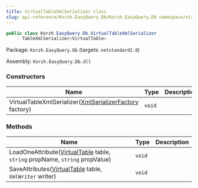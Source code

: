 ```yaml
---
title: VirtualTableXmlSerializer class
slug: api-reference/Korzh.EasyQuery.Db/Korzh.EasyQuery.Db namespace/virtualtablexmlserializer-class
---
```



```csharp
public class Korzh.EasyQuery.Db.VirtualTableXmlSerializer
    : TableXmlSerializer<VirtualTable>

```
Package: `Korzh.EasyQuery.Db` (targets: `netstandard2.0`)

Assembly: `Korzh.EasyQuery.Db.dll`

### Constructors

| Name | Type | Description | 
| --- | --- | --- | 
| VirtualTableXmlSerializer([XmlSerializerFactory](/api-reference/korzh-easyquery/korzh-easyquery-namespace/xmlserializerfactory-class) factory) | `void` |  | 


### Methods

| Name | Type | Description | 
| --- | --- | --- | 
| LoadOneAttribute([VirtualTable](/api-reference/korzh-easyquery-db/korzh-easyquery-db-namespace/virtualtable-class) table, `string` propName, `string` propValue) | `void` |  | 
| SaveAttributes([VirtualTable](/api-reference/korzh-easyquery-db/korzh-easyquery-db-namespace/virtualtable-class) table, `XmlWriter` writer) | `void` |  |
